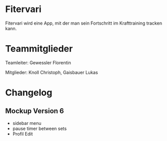 # Fitervari

Fitervari wird eine App, mit der man sein Fortschritt im Krafttraining tracken kann.


# Teammitglieder

Teamleiter: Gewessler Florentin

Mitglieder: Knoll Christoph, Gaisbauer Lukas

# Changelog

## Mockup Version 6
   * sidebar menu
   * pause timer between sets
   * Profil Edit